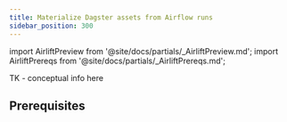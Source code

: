 ```yaml
---
title: Materialize Dagster assets from Airflow runs
sidebar_position: 300
---
```


import AirliftPreview from '@site/docs/partials/\_AirliftPreview.md';
import AirliftPrereqs from '@site/docs/partials/\_AirliftPrereqs.md';

<AirliftPreview />

TK - conceptual info here

## Prerequisites

<AirliftPrereqs />